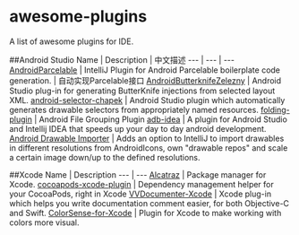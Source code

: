 # awesome-plugins
A list of awesome plugins for IDE.

##Android Studio
Name | Description | 中文描述
--- | --- | ---
[AndroidParcelable](https://github.com/mcharmas/android-parcelable-intellij-plugin) | IntelliJ Plugin for Android Parcelable boilerplate code generation. | 自动实现Parcelable接口
[AndroidButterknifeZelezny](https://github.com/avast/android-butterknife-zelezny) | Android Studio plug-in for generating ButterKnife injections from selected layout XML.
[android-selector-chapek](https://github.com/inmite/android-selector-chapek) | Android Studio plugin which automatically generates drawable selectors from appropriately named resources.
[folding-plugin](https://github.com/dmytrodanylyk/folding-plugin) | Android File Grouping Plugin
[adb-idea](https://github.com/pbreault/adb-idea) | A plugin for Android Studio and Intellij IDEA that speeds up your day to day android development.
[Android Drawable Importer](https://github.com/winterDroid/android-drawable-importer-intellij-plugin) | Adds an option to IntelliJ to import drawables in different resolutions from AndroidIcons, own "drawable repos" and scale a certain image down/up to the defined resolutions.

##Xcode
Name | Description
--- | --- 
[Alcatraz](https://github.com/supermarin/Alcatraz) | Package manager for Xcode.
[cocoapods-xcode-plugin](https://github.com/kattrali/cocoapods-xcode-plugin) | Dependency management helper for your CocoaPods, right in Xcode
[VVDocumenter-Xcode](https://github.com/onevcat/VVDocumenter-Xcode) | Xcode plug-in which helps you write documentation comment easier, for both Objective-C and Swift.
[ColorSense-for-Xcode](https://github.com/omz/ColorSense-for-Xcode) | Plugin for Xcode to make working with colors more visual.